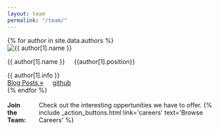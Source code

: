 ```yaml
---
layout: team
permalink: "/team/"
---
```


<div class="authors clearfix">
  {% for author in site.data.authors %}
    <div class="small-4 columns">
      <div class="author row">
        <div class="small-12 columns">
          <div>
            <div class="small-3 columns">
              <img src="{{site.urlimg}}avatars/{{author[1].avatar}}.svg" title="{{ author[1].name }}"/>
            </div>
            <div class="small-9 columns">
              <p class="author-name">{{ author[1].name }}</p>
              <p class="author-position">{{author[1].position}}</p>
            </div>
          </div>
        </div>
        <div class="small-12 columns">
          <span class="author-info">{{ author[1].info }}</span>
        </div>
        <div class="small-12 columns author-links">
          <div class="small-6 columns">
            <a class="author-blogs" href="{{ site.url }}/blog/{{ author[1].name }}">Blog Posts »</a>
          </div>
          <div class="small-6 columns">
            <a class="author-github" href="https://github.com/{{ author[1].github }}"> github</a>
          </div>
        </div>
      </div>
    </div>
  {% endfor %}
</div><!-- /.row -->

<div class="join-the-team row">
  <div class="small-1 columns">&nbsp;</div>
  <div class="small-10 columns label">
    <strong>Join the Team:</Strong> Check out the interesting oppertunities we have to offer.
    {% include _action_buttons.html link='careers' text='Browse Careers' %}
  </div>
  <div class="small-1 columns">&nbsp;</div>
</div>
